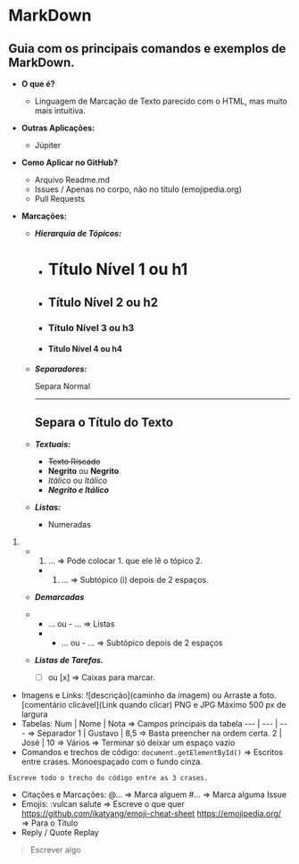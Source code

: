 # MarkDown
## Guia com os principais comandos e exemplos de MarkDown.

* __O que é?__
  * Linguagem de Marcação de Texto parecido com o HTML, mas muito mais intuitiva.
* __Outras Aplicações:__
  * Júpiter

* __Como Aplicar no GitHub?__
  * Arquivo Readme.md
  * Issues / Apenas no corpo, não no título (emojipedia.org)
  * Pull Requests

* __Marcações:__
  * __*Hierarquia de Tópicos:*__
    * # Título Nível 1 ou h1
    * ## Título Nível 2 ou h2
    * ### Título Nível 3 ou h3
    * #### Título Nível 4 ou h4
  * __*Separadores:*__
    
    Separa Normal
    ***
    Separa o Título do Texto
    ---
  * __*Textuais:*__
    * ~~Texto Riscado~~
    * **Negrito** ou __Negrito__
    * *Itálico* ou _Itálico_
    * __*Negrito e Itálico*__
  * __*Listas:*__
    * Numeradas
     
1. 
      * 1. ...  => Pode colocar 1. que ele lê o tópico 2.
        * 1. ... =>  Subtópico (i) depois de 2 espaços.
        
    * __*Demarcadas*__    
    * * … ou - ... => Listas 
      * * ... ou - ...  => Subtópico depois de 2 espaços
    * __*Listas de Tarefas.*__  
      * [ ] ou [x] =>  Caixas para marcar.
* Imagens e Links:
![descrição](caminho da imagem) ou Arraste a foto. 
[comentário clicável](Link quando clicar)
PNG e JPG
Máximo 500 px de largura
* Tabelas:
Num | Nome | Nota   => Campos principais da tabela
--- | --- | ---             => Separador
1 | Gustavo | 8,5     => Basta preencher na ordem certa.
2 | José | 10            => Vários
                                  => Terminar só deixar um espaço vazio
* Comandos e trechos de código:
`document.getElementById()`  => Escritos entre crases. Monoespaçado com o fundo cinza.
``` 
Escreve todo o trecho do código entre as 3 crases.
```
* Citações e Marcações:
@...  => Marca alguem
#...  => Marca alguma Issue
* Emojis:
:vulcan salute   => Escreve o que quer 
https://github.com/ikatyang/emoji-cheat-sheet
https://emojipedia.org/  => Para o Título
* Reply / Quote Replay
> Escrever algo
